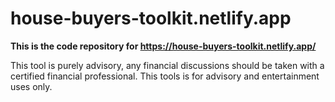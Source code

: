 # house-buyers-toolkit.netlify.app

**This is the code repository for https://house-buyers-toolkit.netlify.app/**

This tool is purely advisory, any financial discussions should be taken with a certified financial professional. This tools is for advisory and entertainment uses only. 
